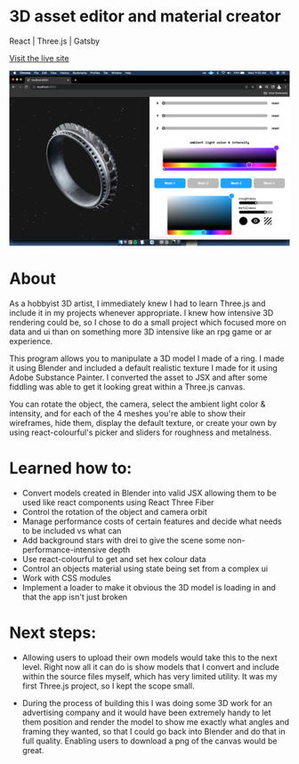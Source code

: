 # 3D asset editor and material creator 

React | Three.js | Gatsby

[Visit the live site](www.thiswillbearealwebsite.com)

![](/src/images/3dscreenshot1.png)

# About

As a hobbyist 3D artist, I immediately knew I had to learn Three.js and include it in my projects whenever appropriate. I knew how intensive 3D rendering could be, so I chose to do a small project which focused more on data and ui than on something more 3D intensive like an rpg game or ar experience.

This program allows you to manipulate a 3D model I made of a ring. I made it using Blender and included a default realistic texture I made for it using Adobe Substance Painter. I converted the asset to JSX and after some fiddling was able to get it looking great within a Three.js canvas.

You can rotate the object, the camera, select the ambient light color & intensity, and for each of the 4 meshes you're able to show their wireframes, hide them, display the default texture, or create your own by using react-colourful's picker and sliders for roughness and metalness.

# Learned how to:

- Convert models created in Blender into valid JSX allowing them to be used like react components using React Three Fiber
- Control the rotation of the object and camera orbit
- Manage performance costs of certain features and decide what needs to be included vs what can
- Add background stars with drei to give the scene some non-performance-intensive depth
- Use react-colourful to get and set hex colour data
- Control an objects material using state being set from a complex ui
- Work with CSS modules
- Implement a loader to make it obvious the 3D model is loading in and that the app isn't just broken

# Next steps:

- Allowing users to upload their own models would take this to the next level. Right now all it can do is show models that I convert and include within the source files myself, which has very limited utility. It was my first Three.js project, so I kept the scope small.

- During the process of building this I was doing some 3D work for an advertising company and it would have been extremely handy to let them position and render the model to show me exactly what angles and framing they wanted, so that I could go back into Blender and do that in full quality. Enabling users to download a png of the canvas would be great.